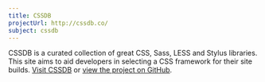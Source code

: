 ```yaml
---
title: CSSDB
projectUrl: http://cssdb.co/
subject: cssdb
---
```


<p class="cramp">
    CSSDB is a curated collection of great CSS, Sass, LESS and Stylus libraries. This site aims to aid developers in selecting a CSS framework for their site builds. <a href="{{ page.projectUrl }}">Visit CSSDB</a> or <a href="https://github.com/rowanmanning/cssdb">view the project on GitHub</a>.
</p>
